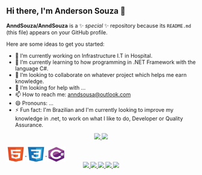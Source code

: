 ## Hi there, I'm Anderson Souza 👋


**AnndSouza/AnndSouza** is a ✨ _special_ ✨ repository because its `README.md` (this file) appears on your GitHub profile.

Here are some ideas to get you started:

- 🔭 I’m currently working on Infrastructure I.T in Hospital.
- 🌱 I’m currently learning to how programming in .NET Framework with the language C#.
- 👯 I’m looking to collaborate on whatever project which helps me earn knowledge.
- 🤔 I’m looking for help with ...
- 📫 How to reach me: anndsousa@outlook.com
- 😄 Pronouns: ...
- ⚡ Fun fact: I'm Brazilian and I'm currently looking to improve my knowledge in .net, to work on what I like to do, Developer or Quality Assurance.

<div align="center">
  <a href="https://github.com/AnndSouza">
  <img height="150em" src="https://github-readme-stats.vercel.app/api?username=AnndSouza&show_icons=true&theme=dark&include_all_commits=true&count_private=true"/>
  <img height="150em" src="https://github-readme-stats.vercel.app/api/top-langs/?username=AnndSouza&layout=compact&langs_count=7&theme=dark"/>
</div>
  
 
<div style="display: inline_block"><br>
  
  <img align="center" alt="AnndSouza-HTML" height="40" width="50" src="https://raw.githubusercontent.com/devicons/devicon/master/icons/html5/html5-original.svg">
  <img align="center" alt="AnndSouza-CSS" height="40" width="50" src="https://raw.githubusercontent.com/devicons/devicon/master/icons/css3/css3-original.svg" />
  <img align="center" alt="AnndSouza-C-Sharp" height="40" width="50" src="https://raw.githubusercontent.com/devicons/devicon/master/icons/csharp/csharp-original.svg" />

</div>
 

<div  align="center"> 
 
  <a href="" target="_blank">
    <img src="https://img.shields.io/badge/-Instagram-%23E4405F?style=for-the-badge&logo=instagram&logoColor=white" target="_blank">
  </a>
 	<a href="" target="_blank">
    <img src="https://img.shields.io/badge/Twitch-9146FF?style=for-the-badge&logo=twitch&logoColor=white" target="_blank">
  </a>
 <a href="" target="_blank">
   <img src="https://img.shields.io/badge/Discord-7289DA?style=for-the-badge&logo=discord&logoColor=white" target="_blank">
  </a> 
  <a href = "mailto:anndsousa@gmail.com"><img src="https://img.shields.io/badge/-Gmail-%23333?style=for-the-badge&logo=gmail&logoColor=white" target="_blank">
  </a>
  <a href="linkedin.com/in/anderson-da-silva-souza-03572a20b" target="_blank">
    <img src="https://img.shields.io/badge/-LinkedIn-%230077B5?style=for-the-badge&logo=linkedin&logoColor=white" target="_blank">
  </a> 
 
</div>
